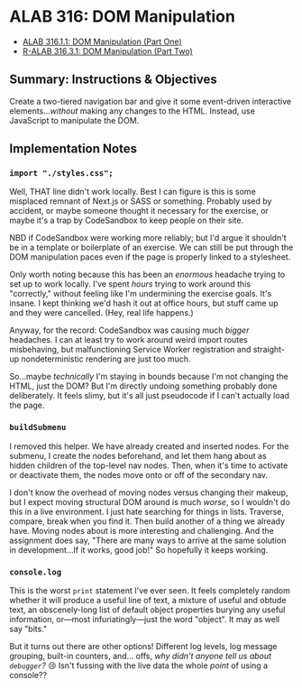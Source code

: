 # ALAB 316: DOM Manipulation

  * [ALAB 316.1.1: DOM Manipulation (Part One)](https://www.canva.com/design/DAFriiiv6ao/a0I0JHC1iA_ZzgK2qv6itg/view)
  * [R-ALAB 316.3.1: DOM Manipulation (Part Two)](https://www.canva.com/design/DAFrigQgiRw/WFebhXc9I-hpJappzXGPNQ/view)


## Summary: Instructions & Objectives

Create a two-tiered navigation bar and give it some event-driven interactive elements..._without_ making any changes to the HTML. Instead, use JavaScript to manipulate the DOM.


## Implementation Notes

### `import "./styles.css";`

Well, THAT line didn't work locally. Best I can figure is this is some misplaced remnant of Next.js or SASS or something. Probably used by accident, or maybe someone thought it necessary for the exercise, or maybe it's a trap by CodeSandbox to keep people on their site.

NBD if CodeSandbox were working more reliably; but I'd argue it shouldn't be in a template or boilerplate of an exercise. We can still be put through the DOM manipulation paces even if the page is properly linked to a stylesheet.

Only worth noting because this has been an *enormous* headache trying to set up to work locally. I've spent *hours* trying to work around this "correctly," without feeling like I'm undermining the exercise goals. It's insane. I kept thinking we'd hash it out at office hours, but stuff came up and they were cancelled. (Hey, real life happens.)

Anyway, for the record: CodeSandbox was causing much _bigger_ headaches. I can at least try to work around weird import routes misbehaving, but malfunctioning Service Worker registration and straight-up nondeterministic rendering are just too much.

So...maybe _technically_ I'm staying in bounds because I'm not changing the HTML, just the DOM? But I'm directly undoing something probably done deliberately. It feels slimy, but it's all just pseudocode if I can't actually load the page.

### `buildSubmenu`

I removed this helper. We have already created and inserted nodes. For the submenu, I create the nodes beforehand, and let them hang about as hidden children of the top-level nav nodes. Then, when it's time to activate or deactivate them, the nodes move onto or off of the secondary nav.

I don't know the overhead of moving nodes versus changing their makeup, but I expect moving structural DOM around is much _worse_, so I wouldn't do this in a live environment. I just hate searching for things in lists. Traverse, compare, break when you find it. Then build another of a thing we already have. Moving nodes about is more interesting and challenging. And the assignment does say, "There are many ways to arrive at the same solution in development...If it works, good job!" So hopefully it keeps working.

### `console.log`

This is the worst `print` statement I've ever seen. It feels completely random whether it will produce a useful line of text, a mixture of useful and obtude text, an obscenely-long list of default object properties burying any useful information, or—most infuriatingly—just the word "object". It may as well say "bits."

But it turns out there are other options! Different log levels, log message grouping, built-in counters, and... offs, _why didn't anyone tell us about `debugger`?_ :cry: Isn't fussing with the live data the whole _point_ of using a console??

